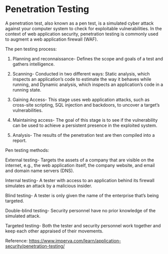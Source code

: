 # Penetration Testing

A penetration test, also known as a pen test, is a simulated cyber attack against your computer system to check for exploitable vulnerabilities. In the context of web application security, penetration testing is commonly used to augment a web application firewall (WAF).
 
The pen testing process:

1. Planning and reconnaissance- Defines the scope and goals of a test and gathers intelligence.

2. Scanning- Conducted in two different ways: Static analysis, which inspects an application’s code to estimate the way it behaves while running, and Dynamic analysis, which inspects an application’s code in a running state. 

3. Gaining Access- This stage uses web application attacks, such as cross-site scripting, SQL injection and backdoors, to uncover a target’s vulnerabilities.

4. Maintaining access- The goal of this stage is to see if the vulnerability can be used to achieve a persistent presence in the exploited system.

5. Analysis- The results of the penetration test are then compiled into a report.

Pen testing methods:

External testing- Targets the assets of a company that are visible on the internet, e.g., the web application itself, the company website, and email and domain name servers (DNS). 

Internal testing- A tester with access to an application behind its firewall simulates an attack by a malicious insider.

Blind testing- A tester is only given the name of the enterprise that’s being targeted.

Double-blind testing- Security personnel have no prior knowledge of the simulated attack.

Targeted testing- Both the tester and security personnel work together and keep each other appraised of their movements. 

Reference: https://www.imperva.com/learn/application-security/penetration-testing/
